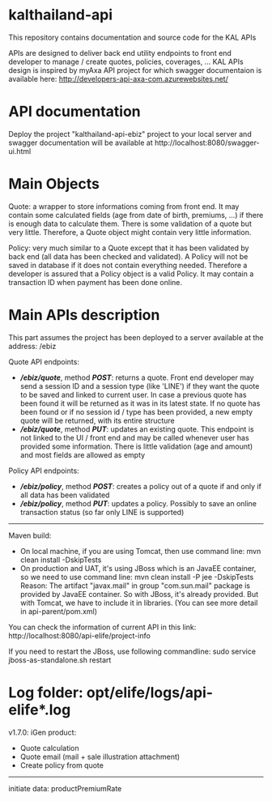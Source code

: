# kalthailand-api
This repository contains documentation and source code for the KAL APIs

APIs are designed to deliver back end utility endpoints to front end developer to manage / create quotes, policies, coverages, ...
KAL APIs design is inspired by myAxa API project for which swagger documentaion is available here: http://developers-api-axa-com.azurewebsites.net/

# API documentation
Deploy the project "kalthailand-api-ebiz" project to your local server and swagger documentation will be available at http://localhost:8080/swagger-ui.html

# Main Objects
Quote: a wrapper to store informations coming from front end. It may contain some calculated fields (age from date of birth, premiums, ...) if there is enough data to calculate them. There is some validation of a quote but very little. Therefore, a Quote object might contain very little information.

Policy: very much similar to a Quote except that it has been validated by back end (all data has been checked and validated). A Policy will not be saved in database if it does not contain everything needed. Therefore a developer is assured that a Policy object is a valid Policy. It may contain a transaction ID when payment has been done online.

# Main APIs description
This part assumes the project has been deployed to a server available at the address: /ebiz

Quote API endpoints:
- **_/ebiz/quote_**, method **_POST_**: returns a quote. Front end developer may send a session ID and a session type (like 'LINE') if they want the quote to be saved and linked to current user. In case a previous quote has been found it will be returned as it was in its latest state. If no quote has been found or if no session id / type has been provided, a new empty quote will be returned, with its entire structure
- **_/ebiz/quote_**, method **_PUT_**: updates an existing quote. This endpoint is not linked to the UI / front end and may be called whenever user has provided some information. There is little validation (age and amount) and most fields are allowed as empty

Policy API endpoints:
- **_/ebiz/policy_**, method **_POST_**: creates a policy out of a quote if and only if all data has been validated
- **_/ebiz/policy_**, method **_PUT_**: updates a policy. Possibly to save an online transaction status (so far only LINE is supported)

----------------------------
Maven build:
- On local machine, if you are using Tomcat, then use command line:
  mvn clean install -DskipTests
- On production and UAT, it's using JBoss which is an JavaEE container, so we need to use command line:
  mvn clean install -P jee -DskipTests
Reason:
The artifact "javax.mail" in group "com.sun.mail" package is provided by JavaEE container. So with JBoss, it's already provided. But with Tomcat, we have to include it in libraries.
(You can see more detail in api-parent/pom.xml)

You can check the information of current API in this link:
http://localhost:8080/api-elife/project-info


If you need to restart the JBoss, use following commandline:
sudo service jboss-as-standalone.sh restart

Log folder:
opt/elife/logs/api-elife*.log
=========================
v1.7.0:
iGen product:
+ Quote calculation
+ Quote email (mail + sale illustration attachment)
+ Create policy from quote
--------------
initiate data:
productPremiumRate
